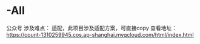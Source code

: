 # -All
公众号
涉及难点：
  适配，此项目涉及适配方案，可直接copy
 查看地址：https://count-1310259945.cos.ap-shanghai.myqcloud.com/html/index.html
